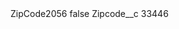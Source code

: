 <?xml version="1.0" encoding="UTF-8"?>
<CustomMetadata xmlns="http://soap.sforce.com/2006/04/metadata" xmlns:xsi="http://www.w3.org/2001/XMLSchema-instance" xmlns:xsd="http://www.w3.org/2001/XMLSchema">
    <label>ZipCode2056</label>
    <protected>false</protected>
    <values>
        <field>Zipcode__c</field>
        <value xsi:type="xsd:string">33446</value>
    </values>
</CustomMetadata>
